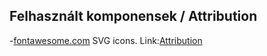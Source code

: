 ## Felhasznált komponensek / Attribution

-[fontawesome.com](https://fontawesome.com) SVG icons. Link:[Attribution](https://fontawesome.com/license)